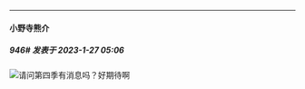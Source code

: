 

*****

####  小野寺熊介  
##### 946#       发表于 2023-1-27 05:06

<img src="https://static.saraba1st.com/image/smiley/face2017/072.png" referrerpolicy="no-referrer">请问第四季有消息吗？好期待啊

